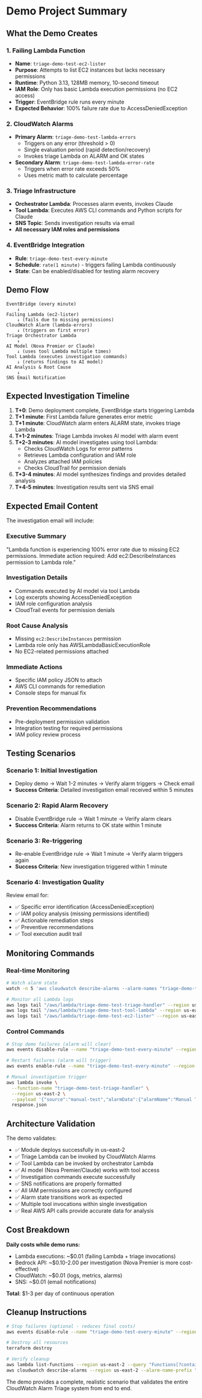 # Demo Project Summary

## What the Demo Creates

### 1. **Failing Lambda Function**
- **Name**: `triage-demo-test-ec2-lister`
- **Purpose**: Attempts to list EC2 instances but lacks necessary permissions
- **Runtime**: Python 3.13, 128MB memory, 10-second timeout
- **IAM Role**: Only has basic Lambda execution permissions (no EC2 access)
- **Trigger**: EventBridge rule runs every minute
- **Expected Behavior**: 100% failure rate due to AccessDeniedException

### 2. **CloudWatch Alarms**
- **Primary Alarm**: `triage-demo-test-lambda-errors`
  - Triggers on any error (threshold > 0)
  - Single evaluation period (rapid detection/recovery)
  - Invokes triage Lambda on ALARM and OK states
- **Secondary Alarm**: `triage-demo-test-lambda-error-rate`
  - Triggers when error rate exceeds 50%
  - Uses metric math to calculate percentage

### 3. **Triage Infrastructure**
- **Orchestrator Lambda**: Processes alarm events, invokes Claude
- **Tool Lambda**: Executes AWS CLI commands and Python scripts for Claude
- **SNS Topic**: Sends investigation results via email
- **All necessary IAM roles and permissions**

### 4. **EventBridge Integration**
- **Rule**: `triage-demo-test-every-minute`
- **Schedule**: `rate(1 minute)` - triggers failing Lambda continuously
- **State**: Can be enabled/disabled for testing alarm recovery

## Demo Flow

```
EventBridge (every minute)
    ↓
Failing Lambda (ec2-lister)
    ↓ (fails due to missing permissions)
CloudWatch Alarm (lambda-errors)
    ↓ (triggers on first error)
Triage Orchestrator Lambda
    ↓
AI Model (Nova Premier or Claude)
    ↓ (uses tool Lambda multiple times)
Tool Lambda (executes investigation commands)
    ↓ (returns findings to AI model)
AI Analysis & Root Cause
    ↓
SNS Email Notification
```

## Expected Investigation Timeline

1. **T+0**: Demo deployment complete, EventBridge starts triggering Lambda
2. **T+1 minute**: First Lambda failure generates error metric
3. **T+1 minute**: CloudWatch alarm enters ALARM state, invokes triage Lambda
4. **T+1-2 minutes**: Triage Lambda invokes AI model with alarm event
5. **T+2-3 minutes**: AI model investigates using tool Lambda:
   - Checks CloudWatch Logs for error patterns
   - Retrieves Lambda configuration and IAM role
   - Analyzes attached IAM policies
   - Checks CloudTrail for permission denials
6. **T+3-4 minutes**: AI model synthesizes findings and provides detailed analysis
7. **T+4-5 minutes**: Investigation results sent via SNS email

## Expected Email Content

The investigation email will include:

### Executive Summary
"Lambda function is experiencing 100% error rate due to missing EC2 permissions. Immediate action required: Add ec2:DescribeInstances permission to Lambda role."

### Investigation Details
- Commands executed by AI model via tool Lambda
- Log excerpts showing AccessDeniedException
- IAM role configuration analysis
- CloudTrail events for permission denials

### Root Cause Analysis
- Missing `ec2:DescribeInstances` permission
- Lambda role only has AWSLambdaBasicExecutionRole
- No EC2-related permissions attached

### Immediate Actions
- Specific IAM policy JSON to attach
- AWS CLI commands for remediation
- Console steps for manual fix

### Prevention Recommendations
- Pre-deployment permission validation
- Integration testing for required permissions
- IAM policy review process

## Testing Scenarios

### Scenario 1: Initial Investigation
- Deploy demo → Wait 1-2 minutes → Verify alarm triggers → Check email
- **Success Criteria**: Detailed investigation email received within 5 minutes

### Scenario 2: Rapid Alarm Recovery
- Disable EventBridge rule → Wait 1 minute → Verify alarm clears
- **Success Criteria**: Alarm returns to OK state within 1 minute

### Scenario 3: Re-triggering
- Re-enable EventBridge rule → Wait 1 minute → Verify alarm triggers again
- **Success Criteria**: New investigation triggered within 1 minute

### Scenario 4: Investigation Quality
Review email for:
- ✅ Specific error identification (AccessDeniedException)
- ✅ IAM policy analysis (missing permissions identified)
- ✅ Actionable remediation steps
- ✅ Preventive recommendations
- ✅ Tool execution audit trail

## Monitoring Commands

### Real-time Monitoring
```bash
# Watch alarm state
watch -n 5 'aws cloudwatch describe-alarms --alarm-names "triage-demo-test-lambda-errors" --region us-east-2 --query "MetricAlarms[0].StateValue" --output text'

# Monitor all Lambda logs
aws logs tail "/aws/lambda/triage-demo-test-triage-handler" --region us-east-2 --follow &
aws logs tail "/aws/lambda/triage-demo-test-tool-lambda" --region us-east-2 --follow &
aws logs tail "/aws/lambda/triage-demo-test-ec2-lister" --region us-east-2 --follow &
```

### Control Commands
```bash
# Stop demo failures (alarm will clear)
aws events disable-rule --name "triage-demo-test-every-minute" --region us-east-2

# Restart failures (alarm will trigger)
aws events enable-rule --name "triage-demo-test-every-minute" --region us-east-2

# Manual investigation trigger
aws lambda invoke \
  --function-name "triage-demo-test-triage-handler" \
  --region us-east-2 \
  --payload '{"source":"manual-test","alarmData":{"alarmName":"Manual Test","state":{"value":"ALARM"}}}' \
  response.json
```

## Architecture Validation

The demo validates:
- ✅ Module deploys successfully in us-east-2
- ✅ Triage Lambda can be invoked by CloudWatch Alarms
- ✅ Tool Lambda can be invoked by orchestrator Lambda
- ✅ AI model (Nova Premier/Claude) works with tool access
- ✅ Investigation commands execute successfully
- ✅ SNS notifications are properly formatted
- ✅ All IAM permissions are correctly configured
- ✅ Alarm state transitions work as expected
- ✅ Multiple tool invocations within single investigation
- ✅ Real AWS API calls provide accurate data for analysis

## Cost Breakdown

**Daily costs while demo runs:**
- Lambda executions: ~$0.01 (failing Lambda + triage invocations)
- Bedrock API: ~$0.10-2.00 per investigation (Nova Premier is more cost-effective)
- CloudWatch: ~$0.01 (logs, metrics, alarms)
- SNS: ~$0.01 (email notifications)

**Total**: $1-3 per day of continuous operation

## Cleanup Instructions

```bash
# Stop failures (optional - reduces final costs)
aws events disable-rule --name "triage-demo-test-every-minute" --region us-east-2

# Destroy all resources
terraform destroy

# Verify cleanup
aws lambda list-functions --region us-east-2 --query "Functions[?contains(FunctionName, 'triage-demo-test')]"
aws cloudwatch describe-alarms --region us-east-2 --alarm-name-prefix "triage-demo-test"
```

The demo provides a complete, realistic scenario that validates the entire CloudWatch Alarm Triage system from end to end.